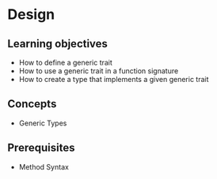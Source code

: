 # Design

## Learning objectives

- How to define a generic trait
- How to use a generic trait in a function signature
- How to create a type that implements a given generic trait

## Concepts

- Generic Types

## Prerequisites

- Method Syntax

